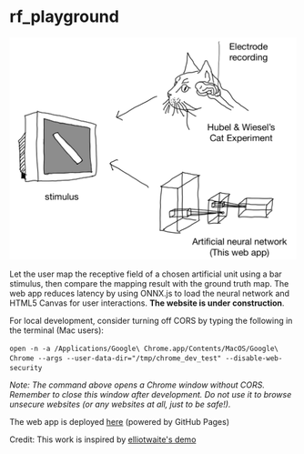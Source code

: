 # rf_playground

![Overview](docs/images/overview.jpg?raw=true "Overview of RF Playground")

Let the user map the receptive field of a chosen artificial unit using a bar stimulus, then compare the mapping result with the ground truth map. The web app reduces latency by using ONNX.js to load the neural network and HTML5 Canvas for user interactions. **The website is under construction**.

For local development, consider turning off CORS by typing the following in the terminal (Mac users):

`open -n -a /Applications/Google\ Chrome.app/Contents/MacOS/Google\ Chrome --args --user-data-dir="/tmp/chrome_dev_test" --disable-web-security`

*Note: The command above opens a Chrome window without CORS. Remember to close this window after development. Do not use it to browse unsecure websites (or any websites at all, just to be safe!).*

The web app is deployed [here](https://tonyfu97.github.io/rf_playground/) (powered by GitHub Pages)

Credit: This work is inspired by [elliotwaite's demo](https://github.com/elliotwaite/pytorch-to-javascript-with-onnx-js)
